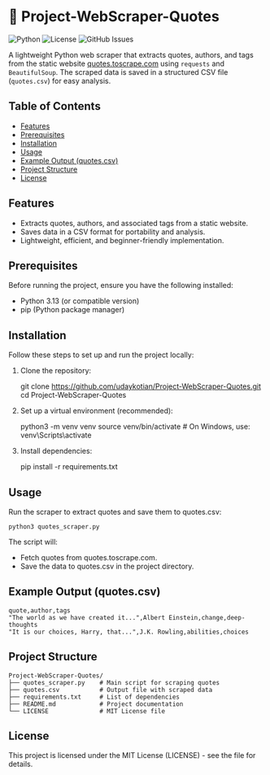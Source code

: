 # 📜 Project-WebScraper-Quotes

![Python](https://img.shields.io/badge/Python-3.13-blue?logo=python)
![License](https://img.shields.io/badge/License-MIT-green)
![GitHub Issues](https://img.shields.io/github/issues/udaykotian/Project-WebScraper-Quotes)

A lightweight Python web scraper that extracts quotes, authors, and tags from the static website [quotes.toscrape.com](http://quotes.toscrape.com/) using `requests` and `BeautifulSoup`. The scraped data is saved in a structured CSV file (`quotes.csv`) for easy analysis.

## Table of Contents

- [Features](#features)
- [Prerequisites](#prerequisites)
- [Installation](#installation)
- [Usage](#usage)
- [Example Output (quotes.csv)](#example-output-quotes.csv)
- [Project Structure](#project-structure)
- [License](#license)

## Features

- Extracts quotes, authors, and associated tags from a static website.
- Saves data in a CSV format for portability and analysis.
- Lightweight, efficient, and beginner-friendly implementation.

## Prerequisites

Before running the project, ensure you have the following installed:
- Python 3.13 (or compatible version)
- pip (Python package manager)

## Installation

Follow these steps to set up and run the project locally:

1. Clone the repository:

    git clone https://github.com/udaykotian/Project-WebScraper-Quotes.git
    cd Project-WebScraper-Quotes

2. Set up a virtual environment (recommended):

    python3 -m venv venv
    source venv/bin/activate  # On Windows, use: venv\Scripts\activate

3. Install dependencies:

    pip install -r requirements.txt

## Usage

Run the scraper to extract quotes and save them to quotes.csv:

    python3 quotes_scraper.py

The script will:
- Fetch quotes from quotes.toscrape.com.
- Save the data to quotes.csv in the project directory.

## Example Output (quotes.csv)

    quote,author,tags
    "The world as we have created it...",Albert Einstein,change,deep-thoughts
    "It is our choices, Harry, that...",J.K. Rowling,abilities,choices

## Project Structure

    Project-WebScraper-Quotes/
    ├── quotes_scraper.py    # Main script for scraping quotes
    ├── quotes.csv           # Output file with scraped data
    ├── requirements.txt     # List of dependencies
    ├── README.md            # Project documentation
    └── LICENSE              # MIT License file

## License

This project is licensed under the MIT License (LICENSE) - see the file for details.


